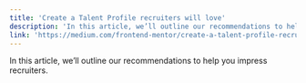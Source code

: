 ```yaml
---
title: 'Create a Talent Profile recruiters will love'
description: 'In this article, we’ll outline our recommendations to help you impress recruiters.'
link: 'https://medium.com/frontend-mentor/create-a-talent-profile-recruiters-will-love-e44d83de2112'
---
```

In this article, we’ll outline our recommendations to help you impress recruiters.